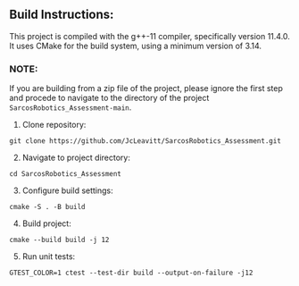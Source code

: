 ## Build Instructions:

This project is compiled with the g++-11 compiler, specifically version 11.4.0. It uses CMake for the build system, using a minimum version of 3.14. 

### NOTE: 
If you are building from a zip file of the project, please ignore the first step and procede to navigate to the directory of the project `SarcosRobotics_Assessment-main`.

1. Clone repository:

```
git clone https://github.com/JcLeavitt/SarcosRobotics_Assessment.git
```

2. Navigate to project directory:

```
cd SarcosRobotics_Assessment
```

3. Configure build settings:

```
cmake -S . -B build
```

4. Build project:

```
cmake --build build -j 12
```

5. Run unit tests:

```
GTEST_COLOR=1 ctest --test-dir build --output-on-failure -j12
```
